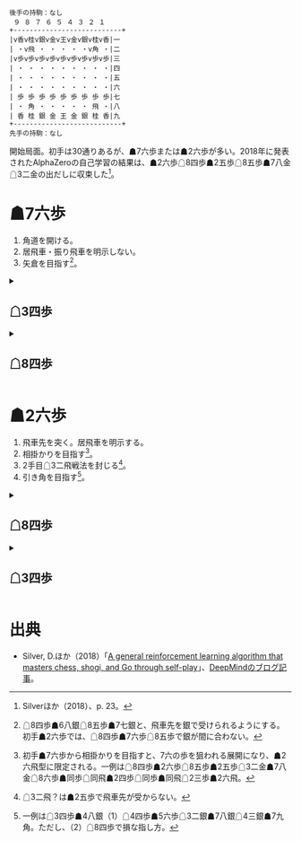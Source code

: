 ```
後手の持駒：なし
 ９ ８ ７ ６ ５ ４ ３ ２ １
+---------------------------+
|v香v桂v銀v金v王v金v銀v桂v香|一
| ・v飛 ・ ・ ・ ・ ・v角 ・|二
|v歩v歩v歩v歩v歩v歩v歩v歩v歩|三
| ・ ・ ・ ・ ・ ・ ・ ・ ・|四
| ・ ・ ・ ・ ・ ・ ・ ・ ・|五
| ・ ・ ・ ・ ・ ・ ・ ・ ・|六
| 歩 歩 歩 歩 歩 歩 歩 歩 歩|七
| ・ 角 ・ ・ ・ ・ ・ 飛 ・|八
| 香 桂 銀 金 王 金 銀 桂 香|九
+---------------------------+
先手の持駒：なし
```

開始局面。初手は30通りあるが、☗7六歩または☗2六歩が多い。2018年に発表されたAlphaZeroの自己学習の結果は、☗2六歩☖8四歩☗2五歩☖8五歩☗7八金☖3二金の出だしに収束した[^alphazero]。

# ☗7六歩
1. 角道を開ける。
1. 居飛車・振り飛車を明示しない。
1. 矢倉を目指す[^yagura]。

<details><summary>

## ☖3四歩</summary>
1. 角道を開ける。
1. 居飛車・振り飛車を明示しない。
1. 戦型選択権を取りに行く。特に、横歩取りを目指す。

### ☗2六歩☖8四歩☗2五歩☖8五歩☗7八金☖3二金☗2四歩☖同歩☗同飛☖8六歩☗同歩☖同飛☗3四飛
### ☗2二角成☖同銀☗4五角
</details>

<details><summary>

## ☖8四歩</summary>
1. 飛車先を突く。居飛車を明示する。
1. 王者の一手。先手に戦型選択権を委ねる。

### ☗6八銀☖3四歩☗7七銀
### ☗2六歩☖8五歩☗2五歩☖3二金☗7七角☖3四歩☗8八銀☖7七角成
</details>

# ☗2六歩
1. 飛車先を突く。居飛車を明示する。
1. 相掛かりを目指す[^aigakari]。
1. 2手目☖3二飛戦法を封じる[^r-32]。
1. 引き角を目指す[^hikikaku]。

<details><summary>

## ☖8四歩</summary>
1. 飛車先を突く。居飛車を明示する。
1. 相掛かりを受けて立つ。

### ☗2五歩☖8五歩☗7八金☖3二金
### ☗7六歩
</details>

<details><summary>

## ☖3四歩</summary>
1. 角道を開ける。
1. 居飛車・振り飛車を明示しない。
1. 相掛かりを拒否する。特に、横歩取りを目指す。

### ☗7六歩
### ☗2五歩☖3三角☗7六歩
</details>

# 出典
* Silver, D.ほか（2018）「[A general reinforcement learning algorithm that masters chess, shogi, and Go through self-play](https://storage.googleapis.com/deepmind-media/DeepMind.com/Blog/alphazero-shedding-new-light-on-chess-shogi-and-go/alphazero_preprint.pdf)」、[DeepMindのブログ記事](https://www.deepmind.com/blog/alphazero-shedding-new-light-on-chess-shogi-and-go)。

[^alphazero]: Silverほか（2018）、p. 23。

[^yagura]: ☖8四歩☗6八銀☖8五歩☗7七銀と、飛車先を銀で受けられるようにする。初手☗2六歩では、☖8四歩☗7六歩☖8五歩で銀が間に合わない。

[^aigakari]: 初手☗7六歩から相掛かりを目指すと、7六の歩を狙われる展開になり、☗2六飛型に限定される。一例は☖8四歩☗2六歩☖8五歩☗2五歩☖3二金☗7八金☖8六歩☗同歩☖同飛☗2四歩☖同歩☗同飛☖2三歩☗2六飛。

[^r-32]: ☖3二飛？は☗2五歩で飛車先が受からない。

[^hikikaku]: 一例は☖3四歩☗4八銀（1）☖4四歩☗5六歩☖3二銀☗7八銀☖4三銀☗7九角。ただし、（2）☖8四歩で損な指し方。

